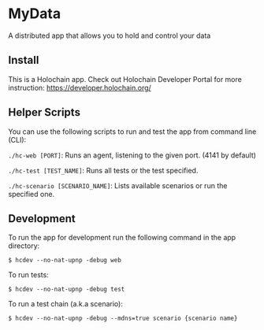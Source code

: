 # MyData
A distributed app that allows you to hold and control your data

## Install
This is a Holochain app.
Check out Holochain Developer Portal for more instruction:
https://developer.holochain.org/

## Helper Scripts

You can use the following scripts to run and test the app from command line (CLI):

`./hc-web [PORT]`: Runs an agent, listening to the given port. (4141 by default)

`./hc-test [TEST_NAME]`: Runs all tests or the test specified.

`./hc-scenario [SCENARIO_NAME]`: Lists available scenarios or run the specified one.

## Development

To run the app for development run the following command in the app directory:

`$ hcdev --no-nat-upnp -debug web`

To run tests:

`$ hcdev --no-nat-upnp -debug test`

To run a test chain (a.k.a scenario):

`$ hcdev --no-nat-upnp -debug --mdns=true scenario {scenario name}`

